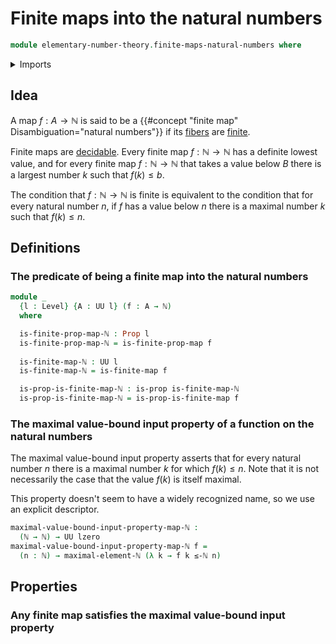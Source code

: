 # Finite maps into the natural numbers

```agda
module elementary-number-theory.finite-maps-natural-numbers where
```

<details><summary>Imports</summary>

```agda
open import elementary-number-theory.inequality-natural-numbers
open import elementary-number-theory.maximal-structured-natural-numbers
open import elementary-number-theory.natural-numbers

open import foundation.propositions
open import foundation.universe-levels

open import univalent-combinatorics.finite-maps
```

</details>

## Idea

A map $f : A \to \mathbb{N}$ is said to be a {{#concept "finite map" Disambiguation="natural numbers"}} if its [fibers](foundation-core.finite-types.md) are [finite](univalent-combinatorics.finite-types.md).

Finite maps are [decidable](elementary-number-theory.decidable-maps-natural-numbers.md). Every finite map $f : \mathbb{N} \to \mathbb{N}$ has a definite lowest value, and for every finite map $f : \mathbb{N} \to \mathbb{N}$ that takes a value below $B$ there is a largest number $k$ such that $f(k) \leq b$.

The condition that $f : \mathbb{N} \to \mathbb{N}$ is finite is equivalent to the condition that for every natural number $n$, if $f$ has a value below $n$ there is a maximal number $k$ such that $f(k)\leq n$.

## Definitions

### The predicate of being a finite map into the natural numbers

```agda
module _
  {l : Level} {A : UU l} (f : A → ℕ)
  where

  is-finite-prop-map-ℕ : Prop l
  is-finite-prop-map-ℕ = is-finite-prop-map f
  
  is-finite-map-ℕ : UU l
  is-finite-map-ℕ = is-finite-map f

  is-prop-is-finite-map-ℕ : is-prop is-finite-map-ℕ
  is-prop-is-finite-map-ℕ = is-prop-is-finite-map f
```

### The maximal value-bound input property of a function on the natural numbers

The maximal value-bound input property asserts that for every natural number $n$ there is a maximal number $k$ for which $f(k)\leq n$. Note that it is not necessarily the case that the value $f(k)$ is itself maximal.

This property doesn't seem to have a widely recognized name, so we use an explicit descriptor.

```agda
maximal-value-bound-input-property-map-ℕ :
  (ℕ → ℕ) → UU lzero
maximal-value-bound-input-property-map-ℕ f =
  (n : ℕ) → maximal-element-ℕ (λ k → f k ≤-ℕ n)
```

## Properties

### Any finite map satisfies the maximal value-bound input property
